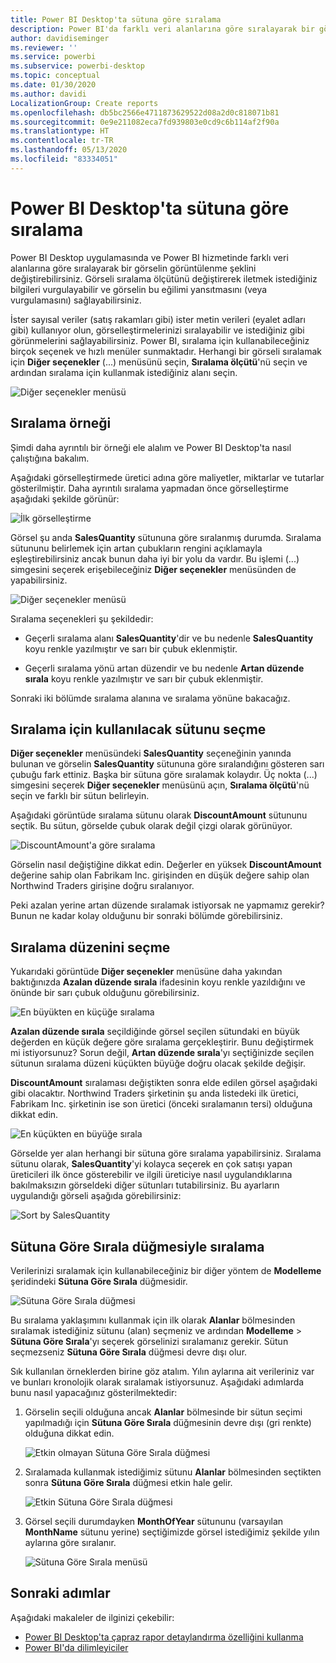 ```yaml
---
title: Power BI Desktop'ta sütuna göre sıralama
description: Power BI'da farklı veri alanlarına göre sıralayarak bir görselin görüntülenme şeklini değiştirebilirsiniz.
author: davidiseminger
ms.reviewer: ''
ms.service: powerbi
ms.subservice: powerbi-desktop
ms.topic: conceptual
ms.date: 01/30/2020
ms.author: davidi
LocalizationGroup: Create reports
ms.openlocfilehash: db5bc2566e4711873629522d08a2d0c818071b81
ms.sourcegitcommit: 0e9e211082eca7fd939803e0cd9c6b114af2f90a
ms.translationtype: HT
ms.contentlocale: tr-TR
ms.lasthandoff: 05/13/2020
ms.locfileid: "83334051"
---
```

# <a name="sort-by-column-in-power-bi-desktop"></a>Power BI Desktop'ta sütuna göre sıralama
Power BI Desktop uygulamasında ve Power BI hizmetinde farklı veri alanlarına göre sıralayarak bir görselin görüntülenme şeklini değiştirebilirsiniz. Görseli sıralama ölçütünü değiştirerek iletmek istediğiniz bilgileri vurgulayabilir ve görselin bu eğilimi yansıtmasını (veya vurgulamasını) sağlayabilirsiniz.

İster sayısal veriler (satış rakamları gibi) ister metin verileri (eyalet adları gibi) kullanıyor olun, görselleştirmelerinizi sıralayabilir ve istediğiniz gibi görünmelerini sağlayabilirsiniz. Power BI, sıralama için kullanabileceğiniz birçok seçenek ve hızlı menüler sunmaktadır. Herhangi bir görseli sıralamak için **Diğer seçenekler** (...) menüsünü seçin, **Sıralama ölçütü**'nü seçin ve ardından sıralama için kullanmak istediğiniz alanı seçin.

![Diğer seçenekler menüsü](media/desktop-sort-by-column/sortbycolumn_2.png)

## <a name="sorting-example"></a>Sıralama örneği
Şimdi daha ayrıntılı bir örneği ele alalım ve Power BI Desktop'ta nasıl çalıştığına bakalım.

Aşağıdaki görselleştirmede üretici adına göre maliyetler, miktarlar ve tutarlar gösterilmiştir. Daha ayrıntılı sıralama yapmadan önce görselleştirme aşağıdaki şekilde görünür:

![İlk görselleştirme](media/desktop-sort-by-column/sortbycolumn_1.png)

Görsel şu anda **SalesQuantity** sütununa göre sıralanmış durumda. Sıralama sütununu belirlemek için artan çubukların rengini açıklamayla eşleştirebilirsiniz ancak bunun daha iyi bir yolu da vardır. Bu işlemi (...) simgesini seçerek erişebileceğiniz **Diğer seçenekler** menüsünden de yapabilirsiniz.

![Diğer seçenekler menüsü](media/desktop-sort-by-column/sortbycolumn_2.png)

Sıralama seçenekleri şu şekildedir:

* Geçerli sıralama alanı **SalesQuantity**'dir ve bu nedenle **SalesQuantity** koyu renkle yazılmıştır ve sarı bir çubuk eklenmiştir. 

* Geçerli sıralama yönü artan düzendir ve bu nedenle **Artan düzende sırala** koyu renkle yazılmıştır ve sarı bir çubuk eklenmiştir.

Sonraki iki bölümde sıralama alanına ve sıralama yönüne bakacağız.

## <a name="select-which-column-to-use-for-sorting"></a>Sıralama için kullanılacak sütunu seçme
**Diğer seçenekler** menüsündeki **SalesQuantity** seçeneğinin yanında bulunan ve görselin **SalesQuantity** sütununa göre sıralandığını gösteren sarı çubuğu fark ettiniz. Başka bir sütuna göre sıralamak kolaydır. Üç nokta (...) simgesini seçerek **Diğer seçenekler** menüsünü açın, **Sıralama ölçütü**'nü seçin ve farklı bir sütun belirleyin.

Aşağıdaki görüntüde sıralama sütunu olarak **DiscountAmount** sütununu seçtik. Bu sütun, görselde çubuk olarak değil çizgi olarak görünüyor. 

![DiscountAmount'a göre sıralama](media/desktop-sort-by-column/sortbycolumn_3.png)

Görselin nasıl değiştiğine dikkat edin. Değerler en yüksek **DiscountAmount** değerine sahip olan Fabrikam Inc. girişinden en düşük değere sahip olan Northwind Traders girişine doğru sıralanıyor. 

Peki azalan yerine artan düzende sıralamak istiyorsak ne yapmamız gerekir? Bunun ne kadar kolay olduğunu bir sonraki bölümde görebilirsiniz.

## <a name="select-the-sort-order"></a>Sıralama düzenini seçme
Yukarıdaki görüntüde **Diğer seçenekler** menüsüne daha yakından baktığınızda **Azalan düzende sırala** ifadesinin koyu renkle yazıldığını ve önünde bir sarı çubuk olduğunu görebilirsiniz.

![En büyükten en küçüğe sıralama](media/desktop-sort-by-column/sortbycolumn_4.png)

**Azalan düzende sırala** seçildiğinde görsel seçilen sütundaki en büyük değerden en küçük değere göre sıralama gerçekleştirir. Bunu değiştirmek mi istiyorsunuz? Sorun değil, **Artan düzende sırala**'yı seçtiğinizde seçilen sütunun sıralama düzeni küçükten büyüğe doğru olacak şekilde değişir.

**DiscountAmount** sıralaması değiştikten sonra elde edilen görsel aşağıdaki gibi olacaktır. Northwind Traders şirketinin şu anda listedeki ilk üretici, Fabrikam Inc. şirketinin ise son üretici (önceki sıralamanın tersi) olduğuna dikkat edin.

![En küçükten en büyüğe sırala](media/desktop-sort-by-column/sortbycolumn_5.png)

Görselde yer alan herhangi bir sütuna göre sıralama yapabilirsiniz. Sıralama sütunu olarak, **SalesQuantity**'yi kolayca seçerek en çok satışı yapan üreticileri ilk önce gösterebilir ve ilgili üreticiye nasıl uygulandıklarına bakılmaksızın görseldeki diğer sütunları tutabilirsiniz. Bu ayarların uygulandığı görseli aşağıda görebilirsiniz:

![Sort by SalesQuantity](media/desktop-sort-by-column/sortbycolumn_6.png)

## <a name="sort-using-the-sort-by-column-button"></a>Sütuna Göre Sırala düğmesiyle sıralama
Verilerinizi sıralamak için kullanabileceğiniz bir diğer yöntem de **Modelleme** şeridindeki **Sütuna Göre Sırala** düğmesidir.

![Sütuna Göre Sırala düğmesi](media/desktop-sort-by-column/sortbycolumn_8.png)

Bu sıralama yaklaşımını kullanmak için ilk olarak **Alanlar** bölmesinden sıralamak istediğiniz sütunu (alan) seçmeniz ve ardından **Modelleme** > **Sütuna Göre Sırala**'yı seçerek görselinizi sıralamanız gerekir. Sütun seçmezseniz **Sütuna Göre Sırala** düğmesi devre dışı olur.

Sık kullanılan örneklerden birine göz atalım. Yılın aylarına ait verileriniz var ve bunları kronolojik olarak sıralamak istiyorsunuz. Aşağıdaki adımlarda bunu nasıl yapacağınız gösterilmektedir:

1. Görselin seçili olduğuna ancak **Alanlar** bölmesinde bir sütun seçimi yapılmadığı için **Sütuna Göre Sırala** düğmesinin devre dışı (gri renkte) olduğuna dikkat edin.
   
   ![Etkin olmayan Sütuna Göre Sırala düğmesi](media/desktop-sort-by-column/sortbycolumn_9.png)

2. Sıralamada kullanmak istediğimiz sütunu **Alanlar** bölmesinden seçtikten sonra **Sütuna Göre Sırala** düğmesi etkin hale gelir.
   
   ![Etkin Sütuna Göre Sırala düğmesi](media/desktop-sort-by-column/sortbycolumn_10.png)
3. Görsel seçili durumdayken **MonthOfYear** sütununu (varsayılan **MonthName** sütunu yerine) seçtiğimizde görsel istediğimiz şekilde yılın aylarına göre sıralanır.
   
   ![Sütuna Göre Sırala menüsü](media/desktop-sort-by-column/sortbycolumn_11.png)


<!---
This functionality is no longer active. Jan 2020

## Getting back to default column for sorting
You can sort by any column you'd like, but there may be times when you want the visual to return to its default sorting column. No problem. For a visual that has a sort column selected, open the **More options** menu and select that column again, and the visualization returns to its default sort column.

For example, here's our previous chart:

![Initial visualization](media/desktop-sort-by-column/sortbycolumn_6.png)

When we go back to the menu and select **SalesQuantity** again, the visual defaults to being ordered alphabetically by **Manufacturer**, as shown in the following image.

![Default sort order](media/desktop-sort-by-column/sortbycolumn_7.png)

With so many options for sorting your visuals, creating just the chart or image you want is easy.
--->

## <a name="next-steps"></a>Sonraki adımlar

Aşağıdaki makaleler de ilginizi çekebilir:

* [Power BI Desktop'ta çapraz rapor detaylandırma özelliğini kullanma](desktop-cross-report-drill-through.md)
* [Power BI'da dilimleyiciler](../visuals/power-bi-visualization-slicers.md)
